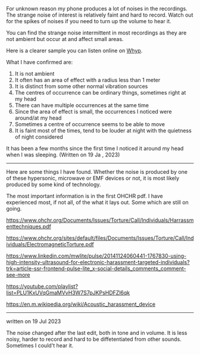 For unknown reason my phone produces a lot of noises in the recordings. The strange noise of interest is relatively faint and hard to record. Watch out for the spikes of noises if you need to turn up the volume to hear it.

You can find the strange noise intermittent in most recordings as they are not ambient but occur at and affect small areas.

Here is a clearer sample you can listen online on [Whyp](https://www.whyp.it/tracks/105086/8-jun-0343ucca-strange-noise?token=cTa8Q).

What I have confirmed are:
1. It is not ambient
2. It often has an area of effect with a radius less than 1 meter
3. It is distinct from some other normal vibration sources
4. The centres of occurrence can be ordinary things, sometimes right at my head
5. There can have multiple occurrences at the same time
6. Since the area of effect is small, the occurrences I noticed were around/at my head
7. Sometimes a centre of occurrence seems to be able to move
8. It is faint most of the times, tend to be louder at night with the quietness of night considered

It has been a few months since the first time I noticed it around my head when I was sleeping. (Written on 19 Ja , 2023)

---

Here are some things I have found. Whether the noise is produced by one of these hypersonic, microwave or EMF devices or not, it is most likely produced by some kind of technology.

The most important information is in the first OHCHR pdf. I have experienced most, if not all, of the what it lays out. Some which are still on going.

https://www.ohchr.org/Documents/Issues/Torture/Call/Individuals/Harrassmenttechniques.pdf

https://www.ohchr.org/sites/default/files/Documents/Issues/Torture/Call/Individuals/ElectromagneticTorture.pdf

https://www.linkedin.com/mwlite/pulse/20141124060441-1767830-using-high-intensity-ultrasound-for-electronic-harassment-targeted-individuals?trk=article-ssr-frontend-pulse-lite_x-social-details_comments_comment-see-more

https://youtube.com/playlist?list=PLU1KxUVqGmaMVvH3W7S7pJKPsHDFZl6qk

https://en.m.wikipedia.org/wiki/Acoustic_harassment_device

---

written on 19 Jul 2023

The noise changed after the last edit, both in tone and in volume. It is less noisy, harder to record and hard to be diffetentiated from other sounds. Sometimes I could't hear it.
